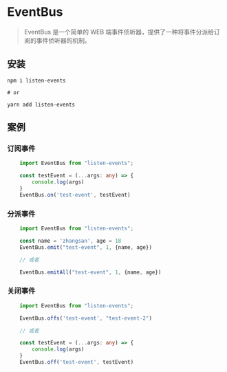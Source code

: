 # EventBus

> EventBus 是一个简单的 WEB 端事件侦听器，提供了一种将事件分派给订阅的事件侦听器的机制。


## 安装
```shell
npm i listen-events

# or 

yarn add listen-events
```


## 案例

### 订阅事件

```typescript
    import EventBus from "listen-events";

    const testEvent = (...args: any) => {
        console.log(args)
    }
    EventBus.on('test-event', testEvent)

```

### 分派事件

```typescript
    import EventBus from "listen-events";

    const name = 'zhangsan', age = 18
    EventBus.emit("test-event", 1, {name, age})

    // 或者

    EventBus.emitAll("test-event", 1, {name, age})
```


### 关闭事件

```typescript
    import EventBus from "listen-events";

    EventBus.offs('test-event', "test-event-2")

    // 或者

    const testEvent = (...args: any) => {
        console.log(args)
    }
    EventBus.off('test-event', testEvent)

```

